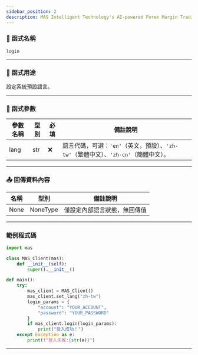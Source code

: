 ```yaml
---
sidebar_position: 2
description: MAS Intelligent Technology's AI-powered Forex Margin Trading Platform with full MetaTrader MT5 broker integration allows investors to generate automated trading strategies simply by entering text. Supports instant backtesting,real-time data synchronization,and seamless multi-broker switching. No coding experience required to easily launch AI automated trading,optimize strategies,and reduce market risk. Designed for both individual traders and financial institutions with standardized MetaTrader MT5-compatible APIs,automated backtesting,and quantitative strategy optimization to help enterprises deploy stable and efficient trading solutions quickly.
---
```


### 🧩 函式名稱

`login`

---

### 🎯 函式用途

設定系統預設語言。  

---

### 🔧 函式參數

| 參數名稱    | 型別    | 必填 | 備註說明 |
|------------|---------|------|----------|
| lang       | str     | ❌   | 語言代碼，可選：`'en'`（英文，預設）、`'zh-tw'`（繁體中文）、`'zh-cn'`（簡體中文）。 |

---

### 📤 回傳資料內容

| 名稱   | 型別    | 備註說明               |
|--------|---------|------------------------|
| None   | NoneType | 僅設定內部語言狀態，無回傳值 |

---

### 範例程式碼

```python
import mas

class MAS_Client(mas):
    def __init__(self):
        super().__init__()

def main():
    try:
        mas_client = MAS_Client()
        mas_client.set_lang("zh-tw")
        login_params = {
            "account": "YOUR_ACCOUNT",
            "password": "YOUR_PASSWORD"
        }
        if mas_client.login(login_params):
            print("登入成功！")
    except Exception as e:
        print(f"登入失敗:{str(e)}")
```
---